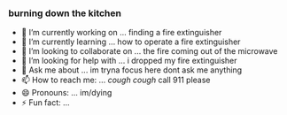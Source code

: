 ### burning down the kitchen

- 🔭 I’m currently working on ... finding a fire extinguisher
- 🌱 I’m currently learning ... how to operate a fire extinguisher
- 👯 I’m looking to collaborate on ... the fire coming out of the microwave
- 🤔 I’m looking for help with ... i dropped my fire extinguisher
- 💬 Ask me about ... im tryna focus here dont ask me anything
- 📫 How to reach me: ... *cough cough* call 911 please
- 😄 Pronouns: ... im/dying
- ⚡ Fun fact: ... 

<!--
**SebastianPoncin/sebastianponcin** is a ✨ _special_ ✨ repository because its `README.md` (this file) appears on your GitHub profile.

Here are some ideas to get you started:

- 🔭 I’m currently working on ...
- 🌱 I’m currently learning ...
- 👯 I’m looking to collaborate on ...
- 🤔 I’m looking for help with ...
- 💬 Ask me about ...
- 📫 How to reach me: ...
- 😄 Pronouns: ...
- ⚡ Fun fact: ...
-->
